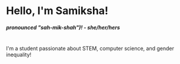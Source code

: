 # Hello, I'm Samiksha!
##### pronounced "sah-mik-shah")! - she/her/hers
<br> I'm a student passionate about STEM, computer science, and gender inequality!

